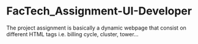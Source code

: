# FacTech_Assignment-UI-Developer
The project assignment is basically a dynamic webpage that consist on different HTML tags i.e. billing cycle, cluster, tower…
